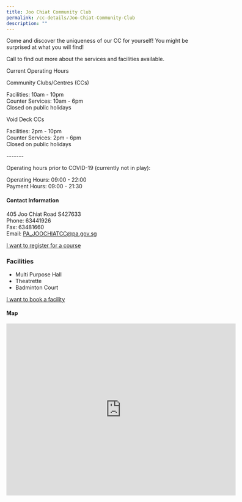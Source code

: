 ```yaml
---
title: Joo Chiat Community Club
permalink: /cc-details/Joo-Chiat-Community-Club
description: ""
---
```

Come and discover the uniqueness of our CC for yourself! You might be surprised at what you will find!

Call to find out more about the services and facilities available.

Current Operating Hours  
  
Community Clubs/Centres (CCs)  
  
Facilities: 10am - 10pm  
Counter Services: 10am - 6pm  
Closed on public holidays  
  
Void Deck CCs  
  
Facilities: 2pm - 10pm  
Counter Services: 2pm - 6pm  
Closed on public holidays  
  
\-------  
  
Operating hours prior to COVID-19 (currently not in play):

Operating Hours: 09:00 - 22:00  
Payment Hours: 09:00 - 21:30

#### Contact Information

405 Joo Chiat Road S427633  
Phone: 63441926  
Fax: 63481660  
Email: [PA\_JOOCHIATCC@pa.gov.sg](mailto:PA_JOOCHIATCC@pa.gov.sg)  

[I want to register for a course](https://www.onepa.gov.sg/)

### Facilities

*   Multi Purpose Hall
*   Theatrette
*   Badminton Court

[I want to book a facility](https://www.onepa.gov.sg/)

#### Map
<iframe src="https://www.google.com/maps/embed?pb=!1m18!1m12!1m3!1d7977.547880051767!2d103.89721587643474!3d1.3109915222236757!2m3!1f0!2f0!3f0!3m2!1i1024!2i768!4f13.1!3m3!1m2!1s0x31da180d4afa1cd1%3A0x81d5f830667a079a!2sJoo%20Chiat%20Community%20Club!5e0!3m2!1sen!2ssg!4v1661500880482!5m2!1sen!2ssg" width="600" height="450" style="border:0;" allowfullscreen="" loading="lazy" ></iframe>